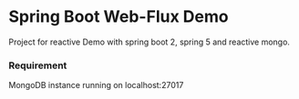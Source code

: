 Spring Boot Web-Flux Demo
=========================

Project for reactive Demo with spring boot 2, spring 5 and reactive mongo.

### Requirement ###

MongoDB instance running on localhost:27017